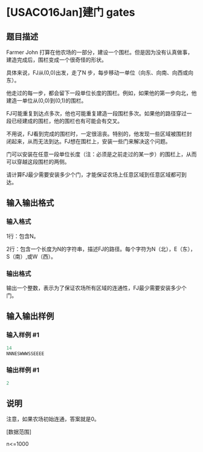 # [USACO16Jan]建门 gates

## 题目描述

Farmer John 打算在他农场的一部分，建设一个围栏。但是因为没有认真做事，建造完成后，围栏变成一个很奇怪的形状。

具体来说，FJ从(0,0)出发，走了N 步，每步移动一单位（向东、向南、向西或向东）。

他走过的每一步，都会留下一段单位长度的围栏。例如，如果他的第一步向北，他建造一单位从(0,0)到(0,1)的围栏。

FJ可能重复到达点多次，他也可能重复建造一段围栏多次。如果他的路径穿过一段已经建成的围栏，他的围栏也有可能会有交叉。

不用说，FJ看到完成的围栏时，一定很沮丧。特别的，他发现一些区域被围栏封闭起来，从而无法到达。FJ想在围栏上，安装一些门来解决这个问题。

门可以安装在任意一段单位长度（注：必须是之前走过的某一步）的围栏上，从而可以穿越这段围栏的两侧。

请计算FJ最少需要安装多少个门，才能保证农场上任意区域到任意区域都可到达。

## 输入输出格式

### 输入格式

1行：包含N。

2行：包含一个长度为N的字符串，描述FJ的路径。每个字符为N（北），E（东），S（南）,或W（西）。

### 输出格式

输出一个整数，表示为了保证农场所有区域的连通性，FJ最少需要安装多少个门。

## 输入输出样例

### 输入样例 #1

```cpp
14
NNNESWWWSSEEEE
```


### 输出样例 #1

```cpp
2
```


## 说明

注意，如果农场初始连通，答案就是0。

[数据范围]

n<=1000

